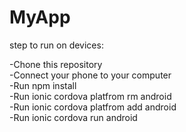 # MyApp
step to run on devices:

-Chone this repository <br>
-Connect your phone to your computer <br>
-Run npm install <br>
-Run ionic cordova platfrom rm android <br>
-Run ionic cordova platfrom add android <br>
-Run ionic cordova run android <br>

